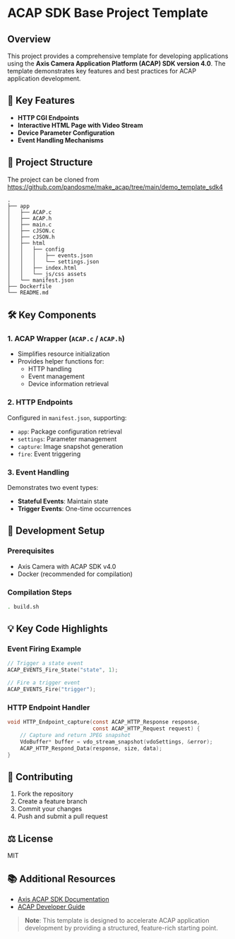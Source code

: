 # ACAP SDK Base Project Template

## Overview

This project provides a comprehensive template for developing applications using the **Axis Camera Application Platform (ACAP) SDK version 4.0**. The template demonstrates key features and best practices for ACAP application development.

## 🚀 Key Features

- **HTTP CGI Endpoints**
- **Interactive HTML Page with Video Stream**
- **Device Parameter Configuration**
- **Event Handling Mechanisms**

## 📂 Project Structure
The project can be cloned from https://github.com/pandosme/make_acap/tree/main/demo_template_sdk4
```
.
├── app
│   ├── ACAP.c
│   ├── ACAP.h
│   ├── main.c
│   ├── cJSON.c
│   ├── cJSON.h
│   ├── html
│   │   ├── config
│   │   │   ├── events.json
│   │   │   └── settings.json
│   │   ├── index.html
│   │   └── js/css assets
│   └── manifest.json
├── Dockerfile
└── README.md
```

## 🛠 Key Components

### 1. ACAP Wrapper (`ACAP.c` / `ACAP.h`)
- Simplifies resource initialization
- Provides helper functions for:
  - HTTP handling
  - Event management
  - Device information retrieval

### 2. HTTP Endpoints
Configured in `manifest.json`, supporting:
- `app`: Package configuration retrieval
- `settings`: Parameter management
- `capture`: Image snapshot generation
- `fire`: Event triggering

### 3. Event Handling
Demonstrates two event types:
- **Stateful Events**: Maintain state
- **Trigger Events**: One-time occurrences

## 🔧 Development Setup

### Prerequisites
- Axis Camera with ACAP SDK v4.0
- Docker (recommended for compilation)

### Compilation Steps
```bash
. build.sh
```

## 💡 Key Code Highlights

### Event Firing Example
```c
// Trigger a state event
ACAP_EVENTS_Fire_State("state", 1);

// Fire a trigger event
ACAP_EVENTS_Fire("trigger");
```

### HTTP Endpoint Handler
```c
void HTTP_Endpoint_capture(const ACAP_HTTP_Response response, 
                           const ACAP_HTTP_Request request) {
    // Capture and return JPEG snapshot
    VdoBuffer* buffer = vdo_stream_snapshot(vdoSettings, &error);
    ACAP_HTTP_Respond_Data(response, size, data);
}
```

## 🤝 Contributing

1. Fork the repository
2. Create a feature branch
3. Commit your changes
4. Push and submit a pull request

## ⚖️ License

MIT


## 📚 Additional Resources

- [Axis ACAP SDK Documentation](https://www.axis.com/developer-community)
- [ACAP Developer Guide](https://developer.axis.com)

> **Note**: This template is designed to accelerate ACAP application development by providing a structured, feature-rich starting point.

